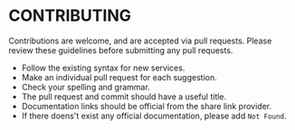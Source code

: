 # CONTRIBUTING

Contributions are welcome, and are accepted via pull requests. Please review these guidelines before submitting any pull requests.

* Follow the existing syntax for new services.
* Make an individual pull request for each suggestion.
* Check your spelling and grammar.
* The pull request and commit should have a useful title.
* Documentation links should be official from the share link provider.
* If there doens't exist any official documentation, please add `Not Found`.
